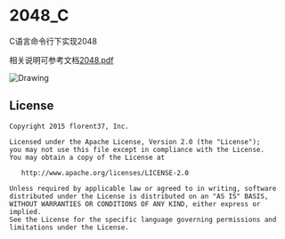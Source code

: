 # 2048_C
C语言命令行下实现2048

相关说明可参考文档[2048.pdf](https://github.com/msandroid/2048_C/2048.pdf)

<img src="https://github.com/msandroid/2048_C/screenshot.png" alt="Drawing"  />

License
--------

    Copyright 2015 florent37, Inc.

    Licensed under the Apache License, Version 2.0 (the "License");
    you may not use this file except in compliance with the License.
    You may obtain a copy of the License at

       http://www.apache.org/licenses/LICENSE-2.0

    Unless required by applicable law or agreed to in writing, software
    distributed under the License is distributed on an "AS IS" BASIS,
    WITHOUT WARRANTIES OR CONDITIONS OF ANY KIND, either express or implied.
    See the License for the specific language governing permissions and
    limitations under the License.
